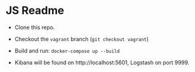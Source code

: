 # JS Readme

  * Clone this repo.

  * Checkout the `vagrant` branch (`git checkout vagrant`)

  * Build and run: `docker-compose up --build`

  * Kibana will be found on http://localhost:5601, Logstash on port 9999.
